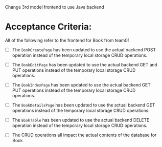 Change 3rd model frontend to use Java backend 

# Acceptance Criteria:

All of the following refer to the frontend for Book from team01.

- [ ] The `BookCreatePage` has been updated to use the actual backend POST operation instead of the temporary local storage CRUD operations.
- [ ] The `BookEditPage` has been updated to use the actual backend GET and PUT operations instead of the temporary local storage CRUD operations.
- [ ] The `BookIndexPage` has been updated to use the actual backend GET  PUT operations instead of the temporary local storage CRUD operations.
- [ ] The `BookDetailsPage` has been updated to use the actual backend GET operations instead of the temporary local storage CRUD operations.
- [ ] The `BookTable` has been updated to use the actual backend DELETE operation instead of the temporary local storage CRUD operations.
- [ ] The CRUD operations all impact the actual contents of the database for Book

